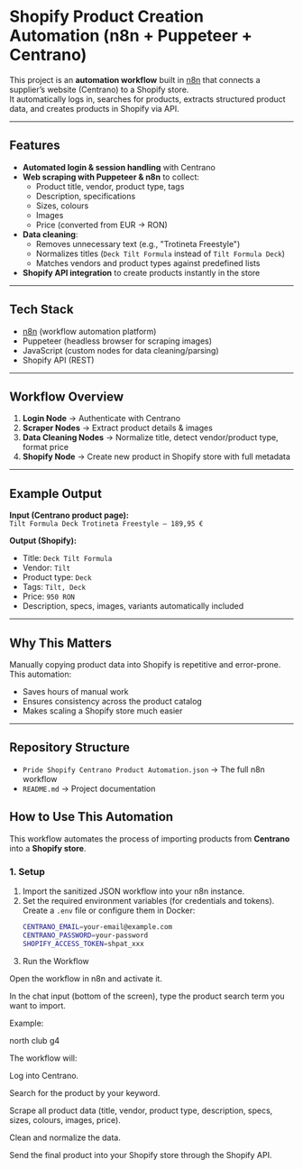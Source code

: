#  Shopify Product Creation Automation (n8n + Puppeteer + Centrano)

This project is an **automation workflow** built in [n8n](https://n8n.io/) that connects a supplier’s website (Centrano) to a Shopify store.  
It automatically logs in, searches for products, extracts structured product data, and creates products in Shopify via API.

---

##  Features
- **Automated login & session handling** with Centrano  
- **Web scraping with Puppeteer & n8n** to collect:
  - Product title, vendor, product type, tags
  - Description, specifications
  - Sizes, colours
  - Images
  - Price (converted from EUR → RON)
- **Data cleaning**:
  - Removes unnecessary text (e.g., "Trotineta Freestyle")
  - Normalizes titles (`Deck Tilt Formula` instead of `Tilt Formula Deck`)
  - Matches vendors and product types against predefined lists
- **Shopify API integration** to create products instantly in the store

---

##  Tech Stack
- [n8n](https://n8n.io/) (workflow automation platform)  
- Puppeteer (headless browser for scraping images)  
- JavaScript (custom nodes for data cleaning/parsing)  
- Shopify API (REST)  

---

##  Workflow Overview
1. **Login Node** → Authenticate with Centrano  
2. **Scraper Nodes** → Extract product details & images  
3. **Data Cleaning Nodes** → Normalize title, detect vendor/product type, format price  
4. **Shopify Node** → Create new product in Shopify store with full metadata  

---

##  Example Output
**Input (Centrano product page):**  
`Tilt Formula Deck Trotineta Freestyle – 189,95 €`  

**Output (Shopify):**  
- Title: `Deck Tilt Formula`  
- Vendor: `Tilt`  
- Product type: `Deck`  
- Tags: `Tilt, Deck`  
- Price: `950 RON`  
- Description, specs, images, variants automatically included  

---

##  Why This Matters
Manually copying product data into Shopify is repetitive and error-prone.  
This automation:
- Saves hours of manual work  
- Ensures consistency across the product catalog  
- Makes scaling a Shopify store much easier  

---

## Repository Structure
- `Pride Shopify Centrano Product Automation.json` → The full n8n workflow  
- `README.md` → Project documentation  

##  How to Use This Automation

This workflow automates the process of importing products from **Centrano** into a **Shopify store**.  

### 1. Setup
1. Import the sanitized JSON workflow into your n8n instance.  
2. Set the required environment variables (for credentials and tokens). Create a `.env` file or configure them in Docker:  
   ```bash
   CENTRANO_EMAIL=your-email@example.com
   CENTRANO_PASSWORD=your-password
   SHOPIFY_ACCESS_TOKEN=shpat_xxx

2. Run the Workflow

Open the workflow in n8n and activate it.

In the chat input (bottom of the screen), type the product search term you want to import.

Example:

north club g4


The workflow will:

Log into Centrano.

Search for the product by your keyword.

Scrape all product data (title, vendor, product type, description, specs, sizes, colours, images, price).

Clean and normalize the data.

Send the final product into your Shopify store through the Shopify API.


